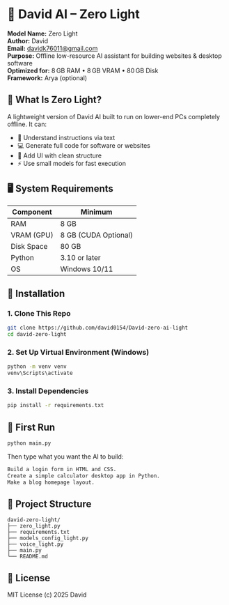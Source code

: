 # 🤖 David AI – Zero Light

**Model Name:** Zero Light  
**Author:** David  
**Email:** davidk76011@gmail.com  
**Purpose:** Offline low-resource AI assistant for building websites & desktop software  
**Optimized for:** 8 GB RAM • 8 GB VRAM • 80 GB Disk  
**Framework:** Arya (optional)

## 🌟 What Is Zero Light?

A lightweight version of David AI built to run on lower-end PCs completely offline. It can:
- 🧠 Understand instructions via text
- 💻 Generate full code for software or websites
- 🎨 Add UI with clean structure
- ⚡ Use small models for fast execution

## 🖥️ System Requirements

| Component       | Minimum           |
|----------------|--------------------|
| RAM            | 8 GB               |
| VRAM (GPU)     | 8 GB (CUDA Optional)|
| Disk Space     | 80 GB              |
| Python         | 3.10 or later      |
| OS             | Windows 10/11      |

## 🚀 Installation

### 1. Clone This Repo
```bash
git clone https://github.com/david0154/David-zero-ai-light
cd david-zero-light
```

### 2. Set Up Virtual Environment (Windows)
```bash
python -m venv venv
venv\Scripts\activate
```

### 3. Install Dependencies
```bash
pip install -r requirements.txt
```

## 🤖 First Run
```bash
python main.py
```

Then type what you want the AI to build:
```txt
Build a login form in HTML and CSS.
Create a simple calculator desktop app in Python.
Make a blog homepage layout.
```

## 📁 Project Structure
```
david-zero-light/
├── zero_light.py
├── requirements.txt
├── models_config_light.py
├── voice_light.py
├── main.py
└── README.md
```

## 📖 License

MIT License (c) 2025 David
